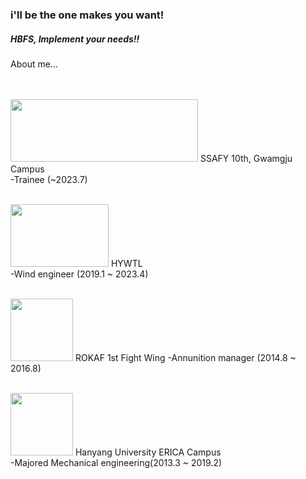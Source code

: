 ### i'll be the one makes you want!  
##### HBFS, Implement your needs!!  
  
About me...  
</br>

</br><img src="" height="100px" width="300px">
SSAFY 10th, Gwamgju Campus  
-Trainee (~2023.7)  

</br><img src="https://res.cloudinary.com/linkareer/image/fetch/f_auto,q_50/https://api.linkareer.com/attachments/233699" height="100px" width="157px">
HYWTL  
-Wind engineer (2019.1 ~ 2023.4)  

</br><img src="https://i.namu.wiki/i/QykmyoI2XB_INuTwGiGuG2UHymxMalcZUiUenrHGXLqL1HbB0D6hRDTWCAYlGKkcJrzklUIXO2t-B5nCd0-5-EorPaDTThMuo7zaiczLcFjNdtngN-c0eqaWjpz5IEFKZgXqvjJEclkShyJfwMj1YA.webp" height="100px" width="100px">
ROKAF 1st Fight Wing
-Annunition manager (2014.8 ~ 2016.8)

</br><img src="https://www.hanyang.ac.kr/html-repositories/images/custom/introduction/img_hy0104_02_0102.png" height="100px" width="100px">
Hanyang University ERICA Campus  
-Majored Mechanical engineering(2013.3 ~ 2019.2)  

